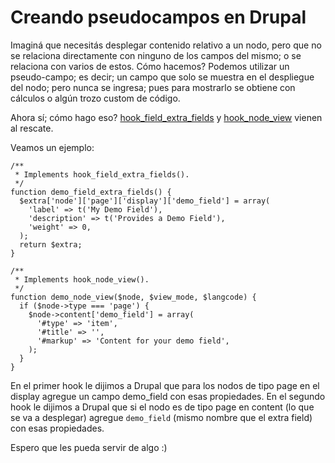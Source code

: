 # Creando pseudocampos en Drupal

Imaginá que necesitás desplegar contenido relativo a un nodo, pero que no se relaciona directamente con ninguno de los campos del mismo; o se relaciona con varios de estos. Cómo hacemos? Podemos utilizar un pseudo-campo; es decir; un campo que solo se muestra en el despliegue del nodo; pero nunca se ingresa; pues para mostrarlo se obtiene con cálculos o algún trozo custom de código.

Ahora sí; cómo hago eso? [hook_field_extra_fields](https://api.drupal.org/api/drupal/modules%21field%21field.api.php/function/hook_field_extra_fields/7) y [hook_node_view](https://api.drupal.org/api/drupal/modules%21node%21node.api.php/function/hook_node_view/7) vienen al rescate.

Veamos un ejemplo:

```
/**
 * Implements hook_field_extra_fields().
 */
function demo_field_extra_fields() {
  $extra['node']['page']['display']['demo_field'] = array(
    'label' => t('My Demo Field'),
    'description' => t('Provides a Demo Field'),
    'weight' => 0,
  );
  return $extra;
}

/**
 * Implements hook_node_view().
 */
function demo_node_view($node, $view_mode, $langcode) {
  if ($node->type === 'page') {
    $node->content['demo_field'] = array(
      '#type' => 'item',
      '#title' => '',
      '#markup' => 'Content for your demo field',
    );
  }
}
```

En el primer hook le dijimos a Drupal que para los nodos de tipo page en el display agregue un campo demo_field con esas propiedades. En el segundo hook le dijimos a Drupal que si el nodo es de tipo page en content (lo que se va a desplegar) agregue ```demo_field``` (mismo nombre que el extra field) con esas propiedades.

Espero que les pueda servir de algo :)